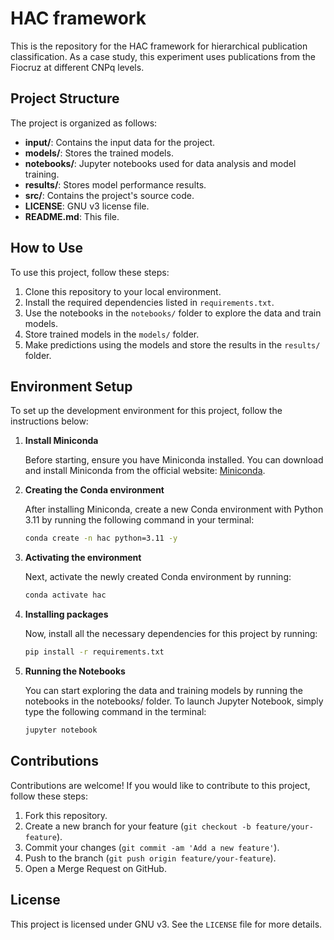 # HAC framework

This is the repository for the HAC framework for hierarchical publication classification. As a case study, this experiment uses publications from the Fiocruz at different CNPq levels.

## Project Structure

The project is organized as follows:

- **input/**: Contains the input data for the project.
- **models/**: Stores the trained models.
- **notebooks/**: Jupyter notebooks used for data analysis and model training.
- **results/**: Stores model performance results.
- **src/**: Contains the project's source code.
- **LICENSE**: GNU v3 license file.
- **README.md**: This file.

## How to Use

To use this project, follow these steps:

1. Clone this repository to your local environment.
2. Install the required dependencies listed in `requirements.txt`.
3. Use the notebooks in the `notebooks/` folder to explore the data and train models.
4. Store trained models in the `models/` folder.
5. Make predictions using the models and store the results in the `results/` folder.

## Environment Setup

To set up the development environment for this project, follow the instructions below:

1. **Install Miniconda**

   Before starting, ensure you have Miniconda installed. You can download and install Miniconda from the official website: [Miniconda](https://docs.conda.io/en/latest/miniconda.html).

2. **Creating the Conda environment**

   After installing Miniconda, create a new Conda environment with Python 3.11 by running the following command in your terminal:

   ```bash
   conda create -n hac python=3.11 -y
   ```

3. **Activating the environment**

   Next, activate the newly created Conda environment by running:

   ```bash
   conda activate hac
   ```

4. **Installing packages**

   Now, install all the necessary dependencies for this project by running:

   ```bash
   pip install -r requirements.txt
   ```

5. **Running the Notebooks**

   You can start exploring the data and training models by running the notebooks in the notebooks/ folder. To launch Jupyter Notebook, simply type the following command in the terminal:

   ```bash
   jupyter notebook
   ```

## Contributions

Contributions are welcome! If you would like to contribute to this project, follow these steps:

1. Fork this repository.
2. Create a new branch for your feature (`git checkout -b feature/your-feature`).
3. Commit your changes (`git commit -am 'Add a new feature'`).
4. Push to the branch (`git push origin feature/your-feature`).
5. Open a Merge Request on GitHub.

## License

This project is licensed under GNU v3. See the `LICENSE` file for more details.
